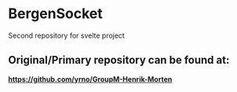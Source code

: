 # BergenSocket

Second repository for svelte project

## Original/Primary repository can be found at:

**https://github.com/yrno/GroupM-Henrik-Morten**
